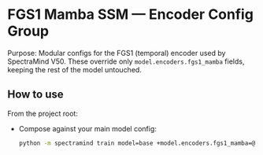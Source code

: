 # FGS1 Mamba SSM — Encoder Config Group

Purpose: Modular configs for the FGS1 (temporal) encoder used by SpectraMind V50. These override only
`model.encoders.fgs1_mamba` fields, keeping the rest of the model untouched.

## How to use

From the project root:

- Compose against your main model config:
  ```bash
  python -m spectramind train model=base +model.encoders.fgs1_mamba=@fgs1_mamba/base